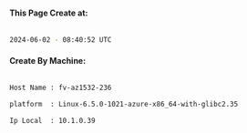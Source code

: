 
   
#### This Page Create at:

```bash

2024-06-02 - 08:40:52 UTC

```

#### Create By Machine:

```bash

Host Name : fv-az1532-236

platform  : Linux-6.5.0-1021-azure-x86_64-with-glibc2.35

Ip Local  : 10.1.0.39

```

